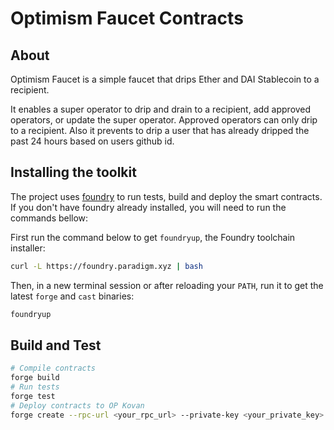 # Optimism Faucet Contracts

## About

Optimism Faucet is a simple faucet that drips Ether and DAI Stablecoin to a recipient.

It enables a super operator to drip and drain to a recipient, add approved operators, or update the super operator. Approved operators can only drip to a recipient. Also it prevents to drip a user that has already dripped the past 24 hours based on users github id.

## Installing the toolkit

The project uses [foundry](https://github.com/gakonst/foundry) to run tests, build and deploy the smart contracts. If you don't have foundry already installed, you will need to run the commands bellow:

First run the command below to get `foundryup`, the Foundry toolchain installer:

```sh
curl -L https://foundry.paradigm.xyz | bash
```

Then, in a new terminal session or after reloading your `PATH`, run it to get
the latest `forge` and `cast` binaries:

```sh
foundryup
```

## Build and Test

```bash
# Compile contracts
forge build
# Run tests
forge test
# Deploy contracts to OP Kovan
forge create --rpc-url <your_rpc_url> --private-key <your_private_key> src/OptimismFaucet.sol:OptimismFaucet

```